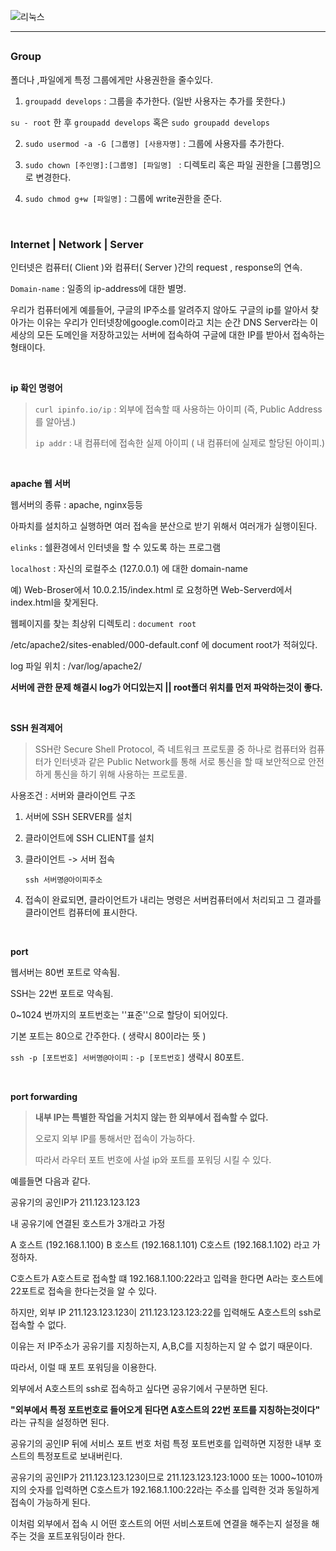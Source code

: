 ![리눅스](https://t1.daumcdn.net/cfile/tistory/9923B0495D66434618)

------

##  

### Group

폴더나 ,파일에게 특정 그룹에게만 사용권한을 줄수있다.

1. `groupadd develops`  : 그룹을 추가한다. (일반 사용자는 추가를 못한다.)

`su - root` 한 후 `groupadd develops` 혹은 `sudo groupadd develops` 

2. `sudo usermod -a -G [그룹명] [사용자명]` :   그룹에 사용자를 추가한다.

3. `sudo chown [주인명]:[그룹명] [파일명] ` : 디렉토리 혹은 파일 권한을 [그룹명]으로 변경한다.
4. `sudo chmod g+w [파일명]` : 그룹에 write권한을 준다.

<br/>

### Internet | Network | Server

인터넷은 컴퓨터( Client )와 컴퓨터( Server )간의 request , response의 연속.

`Domain-name` : 일종의 ip-address에 대한 별명.

우리가 컴퓨터에게 예를들어, 구글의 IP주소를 알려주지 않아도 구글의 ip를 알아서 찾아가는 이유는 우리가 인터넷창에google.com이라고 치는 순간 DNS Server라는 이 세상의 모든 도메인을 저장하고있는 서버에 접속하여 구글에 대한 IP를 받아서 접속하는 형태이다.

<br/>

**ip 확인 명령어**

> `curl ipinfo.io/ip` : 외부에 접속할 때 사용하는 아이피 (즉, Public Address 를 알아냄.)
>
> `ip addr` : 내 컴퓨터에 접속한 실제 아이피 ( 내 컴퓨터에 실제로 할당된 아이피.)

<br/>

**apache 웹 서버**

웹서버의 종류 : apache, nginx등등

아파치를 설치하고 실행하면 여러 접속을 분산으로 받기 위해서 여러개가 실행이된다.

`elinks` : 쉘환경에서 인터넷을 할 수 있도록 하는 프로그램

`localhost` : 자신의 로컬주소 (127.0.0.1) 에 대한 domain-name

예) Web-Broser에서 10.0.2.15/index.html 로 요청하면 Web-Serverd에서 index.html을 찾게된다. 

 웹페이지를 찾는 최상위 디렉토리 : `document root`

/etc/apache2/sites-enabled/000-default.conf 에 document root가 적혀있다.

log 파일 위치 : /var/log/apache2/

**서버에 관한 문제 해결시 log가 어디있는지 || root폴더 위치를 먼저 파악하는것이 좋다.**

<br/>

**SSH 원격제어**

> SSH란 Secure Shell Protocol, 즉 네트워크 프로토콜 중 하나로 컴퓨터와 컴퓨터가 인터넷과 같은 Public Network를 통해 서로 통신을 할 때 보안적으로 안전하게 통신을 하기 위해 사용하는 프로토콜.

사용조건  : 서버와 클라이언트 구조

1. 서버에 SSH SERVER를 설치

2. 클라이언트에 SSH CLIENT를 설치

3. 클라이언트 -> 서버 접속 

   `ssh 서버명@아이피주소` 

4. 접속이 완료되면, 클라이언트가 내리는 명령은 서버컴퓨터에서 처리되고 그 결과를 클라이언트 컴퓨터에 표시한다.

<br/>

**port**

웹서버는 80번 포트로 약속됨.

SSH는 22번 포트로 약속됨.

0~1024 번까지의 포트번호는  ''표준''으로 할당이 되어있다.

기본 포트는 80으로 간주한다. ( 생략시 80이라는 뜻 )

`ssh -p [포트번호] 서버명@아이피` : `-p [포트번호]` 생략시 80포트.

<br/>

**port forwarding**

> **내부 IP는 특별한 작업을 거치지 않는 한 외부에서 접속할 수 없다.**
>
> 오로지 외부 IP를 통해서만 접속이 가능하다.
>
> 따라서 라우터 포트 번호에 사설 ip와 포트를 포워딩 시킬 수 있다.

예를들면 다음과 같다.

공유기의 공인IP가 211.123.123.123

내 공유기에 연결된 호스트가 3개라고 가정

A 호스트 (192.168.1.100)
B 호스트 (192.168.1.101)
C호스트 (192.168.1.102)
라고 가정하자.

C호스트가 A호스트로 접속할 떄 192.168.1.100:22라고 입력을 한다면 A라는 호스트에 22포트로 접속을 한다는것을 알 수 있다.

하지만, 외부 IP 211.123.123.123이 211.123.123.123:22를 입력해도 A호스트의 ssh로 접속할 수 없다.

이유는 저 IP주소가 공유기를 지칭하는지, A,B,C를 지칭하는지 알 수 없기 때문이다.

따라서, 이럴 때 포트 포워딩을 이용한다.

외부에서 A호스트의 ssh로 접속하고 싶다면 공유기에서 구분하면 된다.

**"외부에서 특정 포트번호로 들어오게 된다면 A호스트의 22번 포트를 지칭하는것이다"** 라는 규칙을 설정하면 된다.

공유기의 공인IP 뒤에 서비스 포트 번호 처럼 특정 포트번호를 입력하면 지정한 내부 호스트의 특정포트로 보내버린다.

공유기의 공인IP가 211.123.123.123이므로 211.123.123.123:1000 또는 1000~1010까지의 숫자를 입력하면 C호스트가 192.168.1.100:22라는 주소를 입력한 것과 동일하게 접속이 가능하게 된다.

이처럼 외부에서 접속 시 어떤 호스트의 어떤 서비스포트에 연결을 해주는지 설정을 해주는 것을 포트포워딩이라 한다.